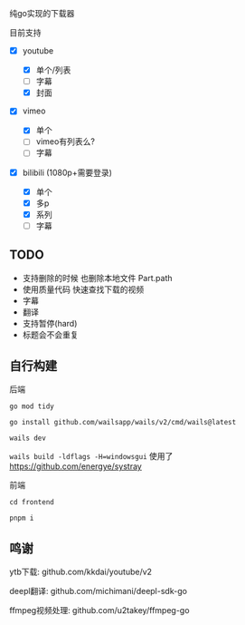 纯go实现的下载器

目前支持

- [X] youtube

  - [X] 单个/列表
  - [ ] 字幕
  - [X] 封面
- [X] vimeo

  - [X] 单个
  - [ ] vimeo有列表么?
  - [ ] 字幕
- [X] bilibili (1080p+需要登录)

  - [X] 单个
  - [X] 多p
  - [X] 系列
  - [ ] 字幕

## TODO

- 支持删除的时候 也删除本地文件 Part.path
- 使用质量代码 快速查找下载的视频
- 字幕
- 翻译
- 支持暂停(hard)
- 标题会不会重复

## 自行构建

后端

`go mod tidy`

`go install github.com/wailsapp/wails/v2/cmd/wails@latest`

`wails dev`

`wails build -ldflags -H=windowsgui` 使用了 https://github.com/energye/systray

前端

`cd frontend`

`pnpm i`

## 鸣谢

ytb下载: github.com/kkdai/youtube/v2

deepl翻译: github.com/michimani/deepl-sdk-go

ffmpeg视频处理: github.com/u2takey/ffmpeg-go
